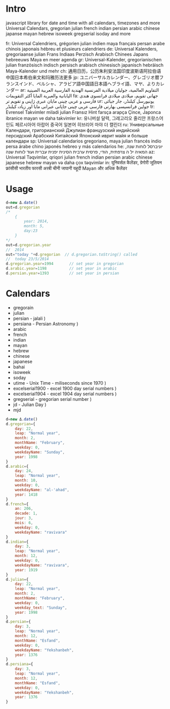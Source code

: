 Intro
====
javascript library for date and time with all calendars, timezones and more
Universal Calendars, gregorian julian french indian persian arabic chinese japanse mayan hebrew isoweek gregserial isoday and more

fr: Universal Calendriers, grégorien julian indien maya français persan arabe chinois japonais hébreu et plusieurs calendriers
de: Universal Kalenders, gregoriaanse julian Frans Indiaas Perzisch Arabisch Chinees Japans hebreeuws Maya en meer agenda
gr: Universal-Kalender, gregorianischen julian französisch indisch persisch arabisch chinesisch japanisch hebräisch Maya-Kalender und mehr
ch: 通用日历，公历朱利安法国印度波斯语阿拉伯语中国日本希伯来文和玛雅历法更多
jp: ユニバーサルカレンダー、グレゴリオ暦フランスインド、ペルシャ、アラビア語中国語日本語ヘブライ語、マヤ、よりカレンダー
ar: التقاويم العالمية، جوليان ميلادية الفرنسية الهندية الفارسية العربية الصينية اليابانية والعبرية المايا أكثر التقويمات
fa: جهانی تقویم، میلادی میلادی فرانسوی هندی فارسی و عربی چینی مایان عبری ژاپنی و تقویم تر
ur: یونیورسل کیلنڈر، جار جیائی جولین فرانسیسی بھارتی فارسی عربی چینی جاپانی عبرانی مایا اور زیادہ کیلنڈر
tr: Evrensel Takvimler miladi julian Fransız Hint farsça arapça Çince, Japonca ibranice mayan ve daha takvimler
kr: 유니버설 달력, 그레고리오 줄리안 프랑스어 인도 페르시아어 아랍어 중국어 일본어 히브리어 마야 더 캘린더
ru: Универсальные Календари, григорианский Джулиан французский индийский персидский Арабский Китайский Японский иврит майя и больше календари
sp: Universal calendarios gregoriano, maya julian francés indio persa árabe chino japonés hebreo y más calendarios
he: יוניברסל לוחות שנה, המאיה יל ה צרפתית, הודי, פרסית ערבית הסינית יפנית עברית ועוד לוחות שנה
az: Universal Təqvimlər, qriqori julian french indian persian arabic chinese japanese hebrew mayan və daha çox təqvimlər
in: यूनिवर्सल कैलेंडर, ग्रेगोरी जूलियन फ्रांसीसी भारतीय फारसी अरबी चीनी जापानी यहूदी Mayan और अधिक कैलेंडर

Usage
====
```javascript
d=new Δ.date()
out=d.gregorian			
/* 
	{
		year: 2014, 
		month: 5,
		day:23
	}	
*/
out=d.gregorian.year
//	2014	
out="today "+d.gregorian  // d.gregorian.toString() called
//	today 23/5/2014 	
d.gregorian.year=1994	  	// set year in gregorian
d.arabic.year=1198	  		// set year in arabic
d.persian.year=1393	  		// set year in persian
```
Calendars
====
* gregorain
* julian
* persian           - jalali )
* persiana          - Persian Astronomy )
* arabic
* french
* indian
* mayan
* hebrew
* chinese
* japanese
* bahai
* isoweek
* soday
* utime             - Unix Time - miliseconds since 1970 )
* excelserial1900   - excel 1900 day serial numbers )
* excelserial1904   - excel 1904 day serial numbers )
* gregserial        - gregorian serial number )
* jd                - Julian Day )
* mjd
```javascript
d=new Δ.date()
d.gregorian={
	day: 22,
	leap: "Normal year",
	month: 2,
	monthName: "February",
	weekday: 0,
	weekdayName: "Sunday",
	year: 1998
}
d.arabic={
	day: 24,
	leap: "Normal year",
	month: 10,
	weekday: 0,
	weekdayName: "al-'ahad",
	year: 1418
}	
d.french={
	an: 206,
	decade: 1,
	jour: 3,
	mois: 6,
	weekday: 0,
	weekdayName: "ravivara"
}
d.indian={
	day: 3,
	leap: "Normal year",
	month: 12,
	weekday: 0,
	weekdayName: "ravivara",
	year: 1919
}
d.julian={
	day: 22,
	leap: "Normal year",
	month: 2,
	monthName: "February",
	weekday: 0,
	weekday_text: "Sunday",
	year: 1998
}
d.persian={
	day: 3,
	leap: "Normal year",
	month: 12,
	monthName: "Esfand",
	weekday: 0,
	weekdayName: "Yekshanbeh",
	year: 1376
}
d.persiana={
	day: 3,
	leap: "Normal year",
	month: 12,
	monthName: "Esfand",
	weekday: 0,
	weekdayName: "Yekshanbeh",
	year: 1376
}




